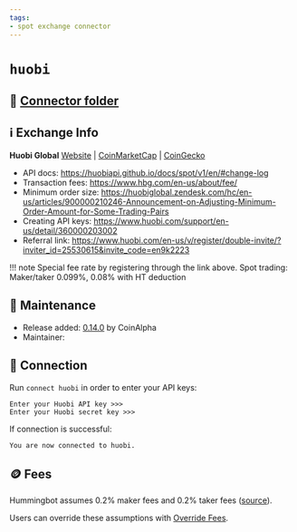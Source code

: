 ```yaml
---
tags:
- spot exchange connector
---
```


# `huobi`

## 📁 [Connector folder](https://github.com/hummingbot/hummingbot/tree/master/hummingbot/connector/exchange/huobi)

## ℹ️ Exchange Info

**Huobi Global**
[Website](https://www.hbg.com/) | [CoinMarketCap](https://coinmarketcap.com/exchanges/huobi-global/) | [CoinGecko](https://www.coingecko.com/en/exchanges/huobi)

* API docs: <https://huobiapi.github.io/docs/spot/v1/en/#change-log>
* Transaction fees: <https://www.hbg.com/en-us/about/fee/>
* Minimum order size: <https://huobiglobal.zendesk.com/hc/en-us/articles/900000210246-Announcement-on-Adjusting-Minimum-Order-Amount-for-Some-Trading-Pairs>
* Creating API keys: <https://www.huobi.com/support/en-us/detail/360000203002>
* Referral link: <https://www.huobi.com/en-us/v/register/double-invite/?inviter_id=25530615&invite_code=en9k2223>

!!! note
    Special fee rate by registering through the link above.
    Spot trading: Maker/taker 0.099%, 0.08% with HT deduction

## 👷 Maintenance

* Release added: [0.14.0](/release-notes/0.14.0/) by CoinAlpha
* Maintainer:

## 🔑 Connection

Run `connect huobi` in order to enter your API keys:

```
Enter your Huobi API key >>>
Enter your Huobi secret key >>>
```

If connection is successful:

```
You are now connected to huobi.
```

## 🪙 Fees

Hummingbot assumes 0.2% maker fees and 0.2% taker fees ([source](https://github.com/hummingbot/hummingbot/blob/master/hummingbot/connector/exchange/huobi/huobi_utils.py#L22)).

Users can override these assumptions with [Override Fees](/global-configs/override-fees/).
